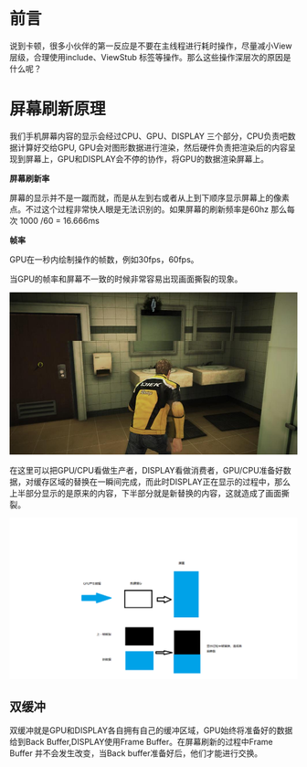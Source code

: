 # 前言

说到卡顿，很多小伙伴的第一反应是不要在主线程进行耗时操作，尽量减小View层级，合理使用include、ViewStub 标签等操作。那么这些操作深层次的原因是什么呢？

# 屏幕刷新原理

我们手机屏幕内容的显示会经过CPU、GPU、DISPLAY 三个部分，CPU负责吧数据计算好交给GPU, GPU会对图形数据进行渲染，然后硬件负责把渲染后的内容呈现到屏幕上，GPU和DISPLAY会不停的协作，将GPU的数据渲染屏幕上。

**屏幕刷新率**

屏幕的显示并不是一蹴而就，而是从左到右或者从上到下顺序显示屏幕上的像素点。不过这个过程非常快人眼是无法识别的。如果屏幕的刷新频率是60hz 那么每次 1000 /60  = 16.666ms

**帧率**

GPU在一秒内绘制操作的帧数，例如30fps，60fps。

当GPU的帧率和屏幕不一致的时候非常容易出现画面撕裂的现象。

![](画面撕裂.jpg)

在这里可以把GPU/CPU看做生产者，DISPLAY看做消费者，GPU/CPU准备好数据，对缓存区域的替换在一瞬间完成，而此时DISPLAY正在显示的过程中，那么上半部分显示的是原来的内容，下半部分就是新替换的内容，这就造成了画面撕裂。

![](GPU_DISPLAY工作.png)

## 双缓冲

双缓冲就是GPU和DISPLAY各自拥有自己的缓冲区域，GPU始终将准备好的数据给到Back Buffer,DISPLAY使用Frame Buffer。在屏幕刷新的过程中Frame Buffer 并不会发生改变，当Back buffer准备好后，他们才能进行交换。

